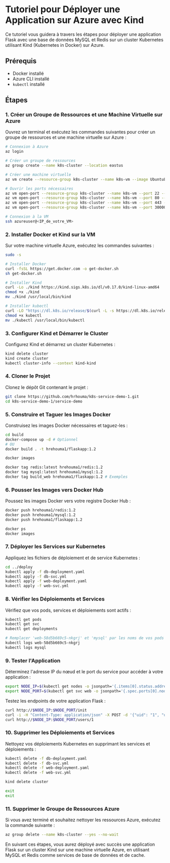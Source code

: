 # Tutoriel pour Déployer une Application sur Azure avec Kind

Ce tutoriel vous guidera à travers les étapes pour déployer une application Flask avec une base de données MySQL et Redis sur un cluster Kubernetes utilisant Kind (Kubernetes in Docker) sur Azure.

## Prérequis
- Docker installé
- Azure CLI installé
- `kubectl` installé

## Étapes

### 1. Créer un Groupe de Ressources et une Machine Virtuelle sur Azure

Ouvrez un terminal et exécutez les commandes suivantes pour créer un groupe de ressources et une machine virtuelle sur Azure :

```sh
# Connexion à Azure
az login

# Créer un groupe de ressources
az group create --name k8s-cluster --location eastus

# Créer une machine virtuelle
az vm create --resource-group k8s-cluster --name k8s-vm --image UbuntuLTS --admin-username azureuser --generate-ssh-keys

# Ouvrir les ports nécessaires
az vm open-port --resource-group k8s-cluster --name k8s-vm --port 22 --priority 1000
az vm open-port --resource-group k8s-cluster --name k8s-vm --port 80 --priority 1010
az vm open-port --resource-group k8s-cluster --name k8s-vm --port 443 --priority 1020
az vm open-port --resource-group k8s-cluster --name k8s-vm --port 30000-32767 --priority 1030

# Connexion à la VM
ssh azureuser@<IP_de_votre_VM>
```

### 2. Installer Docker et Kind sur la VM

Sur votre machine virtuelle Azure, exécutez les commandes suivantes :

```sh
sudo -s

# Installer Docker
curl -fsSL https://get.docker.com -o get-docker.sh
sh get-docker.sh

# Installer Kind
curl -Lo ./kind https://kind.sigs.k8s.io/dl/v0.17.0/kind-linux-amd64
chmod +x ./kind
mv ./kind /usr/local/bin/kind

# Installer kubectl
curl -LO "https://dl.k8s.io/release/$(curl -L -s https://dl.k8s.io/release/stable.txt)/bin/linux/amd64/kubectl"
chmod +x kubectl
mv ./kubectl /usr/local/bin/kubectl
```

### 3. Configurer Kind et Démarrer le Cluster

Configurez Kind et démarrez un cluster Kubernetes :

```sh
kind delete cluster
kind create cluster
kubectl cluster-info --context kind-kind
```

### 4. Cloner le Projet

Clonez le dépôt Git contenant le projet :

```sh
git clone https://github.com/hrhouma/k8s-service-demo-1.git
cd k8s-service-demo-1/service-demo
```

### 5. Construire et Taguer les Images Docker

Construisez les images Docker nécessaires et taguez-les :

```sh
cd build
docker-compose up -d # Optionnel
# OU
docker build . -t hrehouma1/flaskapp:1.2

docker images

docker tag redis:latest hrehouma1/redis:1.2
docker tag mysql:latest hrehouma1/mysql:1.2
docker tag build_web hrehouma1/flaskapp:1.2 # Exemples
```

### 6. Pousser les Images vers Docker Hub

Poussez les images Docker vers votre registre Docker Hub :

```sh
docker push hrehouma1/redis:1.2
docker push hrehouma1/mysql:1.2
docker push hrehouma1/flaskapp:1.2

docker ps
docker images
```

### 7. Déployer les Services sur Kubernetes

Appliquez les fichiers de déploiement et de service Kubernetes :

```sh
cd ../deploy
kubectl apply -f db-deployment.yaml
kubectl apply -f db-svc.yml
kubectl apply -f web-deployment.yaml
kubectl apply -f web-svc.yml
```

### 8. Vérifier les Déploiements et Services

Vérifiez que vos pods, services et déploiements sont actifs :

```sh
kubectl get pods
kubectl get svc
kubectl get deployments

# Remplacer 'web-58d5b669c5-nkgrj' et 'mysql' par les noms de vos pods
kubectl logs web-58d5b669c5-nkgrj
kubectl logs mysql
```

### 9. Tester l'Application

Déterminez l'adresse IP du nœud et le port du service pour accéder à votre application :

```sh
export NODE_IP=$(kubectl get nodes -o jsonpath='{.items[0].status.addresses[?(.type=="InternalIP")].address}')
export NODE_PORT=$(kubectl get svc web -o jsonpath='{.spec.ports[0].nodePort}')
```

Testez les endpoints de votre application Flask :

```sh
curl http://$NODE_IP:$NODE_PORT/init
curl -i -H "Content-Type: application/json" -X POST -d '{"uid": "1", "user":"Haythem Rehouma"}' http://$NODE_IP:$NODE_PORT/users/add
curl http://$NODE_IP:$NODE_PORT/users/1
```

### 10. Supprimer les Déploiements et Services

Nettoyez vos déploiements Kubernetes en supprimant les services et déploiements :

```sh
kubectl delete -f db-deployment.yaml
kubectl delete -f db-svc.yml
kubectl delete -f web-deployment.yaml
kubectl delete -f web-svc.yml

kind delete cluster

exit
exit
```

### 11. Supprimer le Groupe de Ressources Azure

Si vous avez terminé et souhaitez nettoyer les ressources Azure, exécutez la commande suivante :

```sh
az group delete --name k8s-cluster --yes --no-wait
```

En suivant ces étapes, vous aurez déployé avec succès une application Flask sur un cluster Kind sur une machine virtuelle Azure, en utilisant MySQL et Redis comme services de base de données et de cache.
